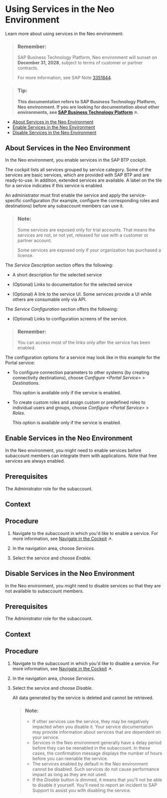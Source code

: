 <!-- loioa32d3d532e2d4dceaaca4ebab68df037 -->

# Using Services in the Neo Environment

Learn more about using services in the Neo environment:

> ### Remember:  
> SAP Business Technology Platform, Neo environment will sunset on **December 31, 2028**, subject to terms of customer or partner contracts.
> 
> For more information, see SAP Note [3351844](https://me.sap.com/notes/3351844).

> ### Tip:  
> **This documentation refers to SAP Business Technology Platform, Neo environment. If you are looking for documentation about other environments, see [SAP Business Technology Platform](https://help.sap.com/viewer/65de2977205c403bbc107264b8eccf4b/Cloud/en-US/6a2c1ab5a31b4ed9a2ce17a5329e1dd8.html "SAP Business Technology Platform (SAP BTP) is an integrated offering comprised of the following technology portfolios: application development; process automation; integration; data, analytics, and enterprise planning; artificial intelligence. The platform offers users the ability to turn data into business value, compose end-to-end business processes, connect entire IT landscapes, and personalize, build and extend SAP applications. This reduces the overall total cost of ownership maintaining SAP landscapes and third-party software across end-to-end business processes.") :arrow_upper_right:.**

-   [About Services in the Neo Environment](using-services-in-the-neo-environment-a32d3d5.md#loiob8bbace90f5840e8a164c41e62ff2677)
-   [Enable Services in the Neo Environment](using-services-in-the-neo-environment-a32d3d5.md#loio4e12009d06e44eb1943b94483a505d90)
-   [Disable Services in the Neo Environment](using-services-in-the-neo-environment-a32d3d5.md#loiobb93d85070b14ac280f57fbee6044a73)

<a name="loiob8bbace90f5840e8a164c41e62ff2677"/>

<!-- loiob8bbace90f5840e8a164c41e62ff2677 -->

## About Services in the Neo Environment

In the Neo environment, you enable services in the SAP BTP cockpit.

The cockpit lists all services grouped by service category. Some of the services are basic services, which are provided with SAP BTP and are ready-to-use. In addition, extended services are available. A label on the tile for a service indicates if this service is enabled.

An administrator must first enable the service and apply the service-specific configuration \(for example, configure the corresponding roles and destinations\) before any subaccount members can use it.

> ### Note:  
> Some services are exposed only for trial accounts. That means the services are not, or not yet, released for use with a customer or partner account.
> 
> Some services are exposed only if your organization has purchased a license.

The *Service Description* section offers the following:

-   A short description for the selected service

-   \(Optional\) Links to documentation for the selected service

-   \(Optional\) A link to the service UI. Some services provide a UI while others are consumable only via API.


The *Service Configuration* section offers the following:

-   \(Optional\) Links to configuration screens of the service.


> ### Remember:  
> You can access most of the links only after the service has been enabled.

The configuration options for a service may look like in this example for the Portal service:

-   To configure connection parameters to other systems \(by creating connectivity destinations\), choose *Configure *<Portal Service\>** \> *Destinations*.

    This option is available only if the service is enabled.

-   To create custom roles and assign custom or predefined roles to individual users and groups, choose *Configure *<Portal Service\>** \> *Roles*.

    This option is available only if the service is enabled.


<a name="loio4e12009d06e44eb1943b94483a505d90"/>

<!-- loio4e12009d06e44eb1943b94483a505d90 -->

## Enable Services in the Neo Environment

In the Neo environment, you might need to enable services before subaccount members can integrate them with applications. Note that free services are always enabled.



<a name="loio4e12009d06e44eb1943b94483a505d90__prereq_n42_rbg_2cb"/>

## Prerequisites

The Administrator role for the subaccount.



## Context



<a name="loio4e12009d06e44eb1943b94483a505d90__steps_bcp_jcg_2cb"/>

## Procedure

1.  Navigate to the subaccount in which you'd like to enable a service. For more information, see [Navigate in the Cockpit](https://help.sap.com/viewer/65de2977205c403bbc107264b8eccf4b/Cloud/en-US/0874895f1f78459f9517da55a11ffebd.html "Learn how to navigate to your global accounts, directories, and subaccounts in the SAP BTP cockpit.") :arrow_upper_right:.

2.  In the navigation area, choose *Services*.

3.  Select the service and choose *Enable*.


<a name="loiobb93d85070b14ac280f57fbee6044a73"/>

<!-- loiobb93d85070b14ac280f57fbee6044a73 -->

## Disable Services in the Neo Environment

In the Neo environment, you might need to disable services so that they are not available to subaccount members.



<a name="loiobb93d85070b14ac280f57fbee6044a73__prereq_n42_rbg_2cb"/>

## Prerequisites

The Administrator role for the subaccount.



## Context



<a name="loiobb93d85070b14ac280f57fbee6044a73__steps_bcp_jcg_2cb"/>

## Procedure

1.  Navigate to the subaccount in which you'd like to disable a service. For more information, see [Navigate in the Cockpit](https://help.sap.com/viewer/65de2977205c403bbc107264b8eccf4b/Cloud/en-US/0874895f1f78459f9517da55a11ffebd.html "Learn how to navigate to your global accounts, directories, and subaccounts in the SAP BTP cockpit.") :arrow_upper_right:.

2.  In the navigation area, choose *Services*.

3.  Select the service and choose *Disable*.

    All data generated by the service is deleted and cannot be retrieved.

    > ### Note:  
    > -   If other services use the service, they may be negatively impacted when you disable it. Your service documentation may provide information about services that are dependent on your service.
    > -   Services in the Neo environment generally have a delay period before they can be reenabled in the subaccount. In these cases, the confirmation message displays the number of hours before you can reenable the service.
    > -   The services enabled by default in the Neo environment cannot be disabled. Such services do not cause performance impact as long as they are not used.
    > -   If the *Disable* button is dimmed, it means that you'll not be able to disable it yourself. You'll need to report an incident to SAP Support to assist you with disabling the service.


